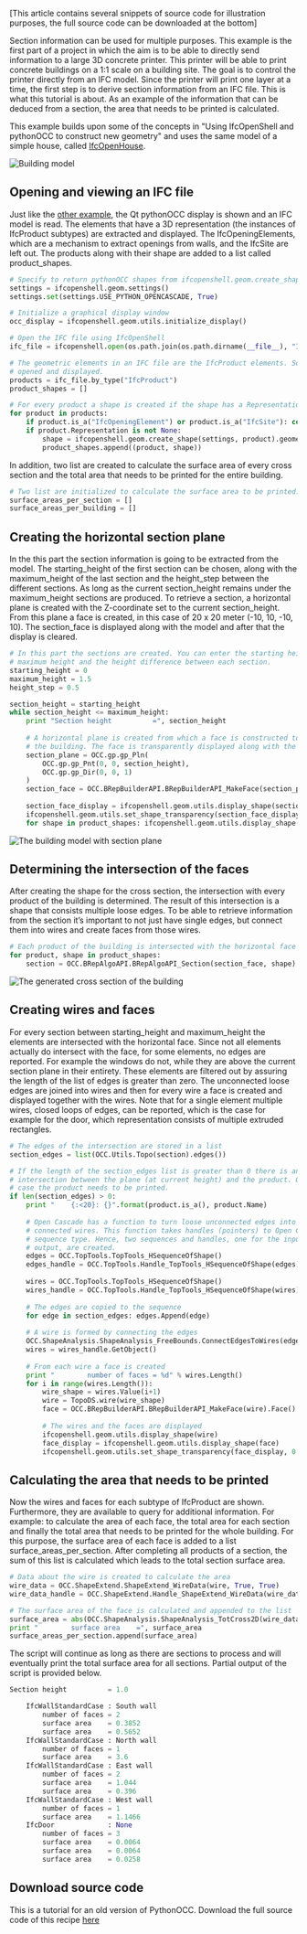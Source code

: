 <!--
.. title: Using IfcOpenshell and pythonOCC to generate cross sections directly from an IFC file
.. slug: using-ifcopenshell-and-pythonocc-to-generate-cross-sections-directly-from-an-ifc-file
.. date: 2015-03-04 05:39:00 UTC+02:00
.. tags: IfcOpenShell, python, PythonOCC
.. category: 
.. link: 
.. description: 
.. type: text
.. author: Emiel van Strien
-->

[This article contains several snippets of source code for illustration purposes, the full source code can be downloaded at the bottom]

Section information can be used for multiple purposes. This example is the first part of a project in which the aim is to be able to directly send information to a large 3D concrete printer. This printer will be able to print concrete buildings on a 1:1 scale on a building site. The goal is to control the printer directly from an IFC model. Since the printer will print one layer at a time, the first step is to derive section information from an IFC file. This is what this tutorial is about. As an example of the information that can be deduced from a section, the area that needs to be printed is calculated.

This example builds upon some of the concepts in "Using IfcOpenShell and pythonOCC to construct new geometry" and uses the same model of a simple house, called [IfcOpenHouse](http://blog.ifcopenshell.org/2012/11/say-hi-to-ifcopenhouse.html).

<!-- TEASER_END -->

![Building model](/images/Solibri-Building-1024x598.png)

## Opening and viewing an IFC file

Just like the [other example](http://academy.ifcopenshell.org/using-ifcopenshell-and-pythonocc-to-construct-new-geometry/ "Using IfcOpenShell and pythonOCC to construct new geometry"), the Qt pythonOCC display is shown and an IFC model is read. The elements that have a 3D representation (the instances of IfcProduct subtypes) are extracted and displayed. The IfcOpeningElements, which are a mechanism to extract openings from walls, and the IfcSite are left out. The products along with their shape are added to a list called product_shapes.

```python
# Specify to return pythonOCC shapes from ifcopenshell.geom.create_shape()
settings = ifcopenshell.geom.settings()
settings.set(settings.USE_PYTHON_OPENCASCADE, True)

# Initialize a graphical display window
occ_display = ifcopenshell.geom.utils.initialize_display()

# Open the IFC file using IfcOpenShell
ifc_file = ifcopenshell.open(os.path.join(os.path.dirname(__file__), "IfcOpenHouse.ifc"))

# The geometric elements in an IFC file are the IfcProduct elements. So these are 
# opened and displayed.
products = ifc_file.by_type("IfcProduct")
product_shapes = []

# For every product a shape is created if the shape has a Representation.
for product in products:
    if product.is_a("IfcOpeningElement") or product.is_a("IfcSite"): continue
    if product.Representation is not None:
        shape = ifcopenshell.geom.create_shape(settings, product).geometry
        product_shapes.append((product, shape))
```

In addition, two list are created to calculate the surface area of every cross section and the total area that needs to be printed for the entire building.

```python
# Two list are initialized to calculate the surface area to be printed.
surface_areas_per_section = []
surface_areas_per_building = []
```

## Creating the horizontal section plane

In the this part the section information is going to be extracted from the model. The starting_height of the first section can be chosen, along with the maximum_height of the last section and the height_step between the different sections. As long as the current section_height remains under the maximum_height sections are produced. To retrieve a section, a horizontal plane is created with the Z-coordinate set to the current section_height. From this plane a face is created, in this case of 20 x 20 meter (-10, 10, -10, 10). The section_face is displayed along with the model and after that the display is cleared.

```python
# In this part the sections are created. You can enter the starting height, the 
# maximum height and the height difference between each section.
starting_height = 0
maximum_height = 1.5
height_step = 0.5

section_height = starting_height
while section_height <= maximum_height:
    print "Section height          =", section_height
    
    # A horizontal plane is created from which a face is constructed to intersect with 
    # the building. The face is transparently displayed along with the building.    
    section_plane = OCC.gp.gp_Pln(
        OCC.gp.gp_Pnt(0, 0, section_height),
        OCC.gp.gp_Dir(0, 0, 1)
    )
    section_face = OCC.BRepBuilderAPI.BRepBuilderAPI_MakeFace(section_plane, -10, 10, -10, 10).Face()
    
    section_face_display = ifcopenshell.geom.utils.display_shape(section_face)
    ifcopenshell.geom.utils.set_shape_transparency(section_face_display, 0.5)
    for shape in product_shapes: ifcopenshell.geom.utils.display_shape(shape[1])
```

![The building model with section plane](/images/1-1024x768.png)

## Determining the intersection of the faces

After creating the shape for the cross section, the intersection with every product of the building is determined. The result of this intersection is a shape that consists multiple loose edges. To be able to retrieve information from the section it’s important to not just have single edges, but connect them into wires and create faces from those wires.

```python
# Each product of the building is intersected with the horizontal face
for product, shape in product_shapes:
    section = OCC.BRepAlgoAPI.BRepAlgoAPI_Section(section_face, shape).Shape()
```

![The generated cross section of the building](/images/2-1024x768.png)

## Creating wires and faces

For every section between starting_height and maximum_height the elements are intersected with the horizontal face. Since not all elements actually do intersect with the face, for some elements, no edges are reported. For example the windows do not, while they are above the current section plane in their entirety. These elements are filtered out by assuring the length of the list of edges is greater than zero. The unconnected loose edges are joined into wires and then for every wire a face is created and displayed together with the wires. Note that for a single element multiple wires, closed loops of edges, can be reported, which is the case for example for the door, which representation consists of multiple extruded rectangles.

```python
# The edges of the intersection are stored in a list
section_edges = list(OCC.Utils.Topo(section).edges())    

# If the length of the section_edges list is greater than 0 there is an 
# intersection between the plane (at current height) and the product. Only in that 
# case the product needs to be printed. 
if len(section_edges) > 0:
    print "    {:<20}: {}".format(product.is_a(), product.Name)
    
    # Open Cascade has a function to turn loose unconnected edges into a list of 
    # connected wires. This function takes handles (pointers) to Open Cascade's native 
    # sequence type. Hence, two sequences and handles, one for the input, one for the 
    # output, are created. 
    edges = OCC.TopTools.TopTools_HSequenceOfShape()
    edges_handle = OCC.TopTools.Handle_TopTools_HSequenceOfShape(edges)
    
    wires = OCC.TopTools.TopTools_HSequenceOfShape()
    wires_handle = OCC.TopTools.Handle_TopTools_HSequenceOfShape(wires)
    
    # The edges are copied to the sequence
    for edge in section_edges: edges.Append(edge)
                
    # A wire is formed by connecting the edges
    OCC.ShapeAnalysis.ShapeAnalysis_FreeBounds.ConnectEdgesToWires(edges_handle, 1e-5, True, wires_handle)
    wires = wires_handle.GetObject()
        
    # From each wire a face is created
    print "        number of faces = %d" % wires.Length()
    for i in range(wires.Length()):
        wire_shape = wires.Value(i+1)
        wire = TopoDS.wire(wire_shape)
        face = OCC.BRepBuilderAPI.BRepBuilderAPI_MakeFace(wire).Face()
        
        # The wires and the faces are displayed
        ifcopenshell.geom.utils.display_shape(wire)
        face_display = ifcopenshell.geom.utils.display_shape(face)
        ifcopenshell.geom.utils.set_shape_transparency(face_display, 0.5)
```

## Calculating the area that needs to be printed

Now the wires and faces for each subtype of IfcProduct are shown. Furthermore, they are available to query for additional information. For example: to calculate the area of each face, the total area for each section and finally the total area that needs to be printed for the whole building. For this purpose, the surface area of each face is added to a list surface_areas_per_section. After completing all products of a section, the sum of this list is calculated which leads to the total section surface area.

```python
# Data about the wire is created to calculate the area
wire_data = OCC.ShapeExtend.ShapeExtend_WireData(wire, True, True)
wire_data_handle = OCC.ShapeExtend.Handle_ShapeExtend_WireData(wire_data)

# The surface area of the face is calculated and appended to the list
surface_area = abs(OCC.ShapeAnalysis.ShapeAnalysis_TotCross2D(wire_data_handle, face))
print "        surface area    =", surface_area
surface_areas_per_section.append(surface_area)
```

The script will continue as long as there are sections to process and will eventually print the total surface area for all sections. Partial output of the script is provided below.

```python
Section height          = 1.0

    IfcWallStandardCase : South wall
        number of faces = 2
        surface area    = 0.3852
        surface area    = 0.5652
    IfcWallStandardCase : North wall
        number of faces = 1
        surface area    = 3.6
    IfcWallStandardCase : East wall
        number of faces = 2
        surface area    = 1.044
        surface area    = 0.396
    IfcWallStandardCase : West wall
        number of faces = 1
        surface area    = 1.1466
    IfcDoor             : None
        number of faces = 3
        surface area    = 0.0064
        surface area    = 0.0064
        surface area    = 0.0258
```

## Download source code

This is a tutorial for an old version of PythonOCC. Download the full source code of this recipe [here](/scripts/generate_sections.py)
